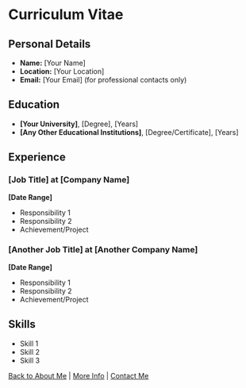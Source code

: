 # Curriculum Vitae

## Personal Details

- **Name:** [Your Name]
- **Location:** [Your Location]
- **Email:** [Your Email] (for professional contacts only)

## Education

- **[Your University]**, [Degree], [Years]
- **[Any Other Educational Institutions]**, [Degree/Certificate], [Years]

## Experience

### [Job Title] at [Company Name]
**[Date Range]**
- Responsibility 1
- Responsibility 2
- Achievement/Project

### [Another Job Title] at [Another Company Name]
**[Date Range]**
- Responsibility 1
- Responsibility 2
- Achievement/Project

## Skills

- Skill 1
- Skill 2
- Skill 3

[Back to About Me](about.md) | [More Info](info.md) | [Contact Me](contact.md)

